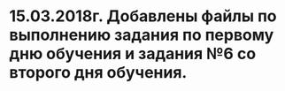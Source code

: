# 15.03.2018г. Добавлены файлы по выполнению задания по первому дню обучения и задания №6 со второго дня обучения.
